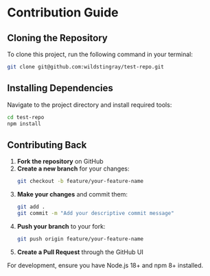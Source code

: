 # Contribution Guide

## Cloning the Repository
To clone this project, run the following command in your terminal:
```bash
git clone git@github.com:wildstingray/test-repo.git
```

## Installing Dependencies
Navigate to the project directory and install required tools:
```bash
cd test-repo
npm install
```

## Contributing Back
1. **Fork the repository** on GitHub
2. **Create a new branch** for your changes:
   ```bash
   git checkout -b feature/your-feature-name
   ```
3. **Make your changes** and commit them:
   ```bash
   git add .
   git commit -m "Add your descriptive commit message"
   ```
4. **Push your branch** to your fork:
   ```bash
   git push origin feature/your-feature-name
   ```
5. **Create a Pull Request** through the GitHub UI

For development, ensure you have Node.js 18+ and npm 8+ installed.
